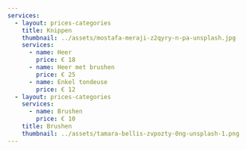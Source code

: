 ```yaml
---
services:
  - layout: prices-categories
    title: Knippen
    thumbnail: ../assets/mostafa-meraji-z2qyry-n-pa-unsplash.jpg
    services:
      - name: Heer
        price: € 18
      - name: Heer met brushen
        price: € 25
      - name: Enkel tondeuse
        price: € 12
  - layout: prices-categories
    services:
      - name: Brushen
        price: € 10
    title: Brushen
    thumbnail: ../assets/tamara-bellis-zvpozty-0ng-unsplash-1.png
---
```


